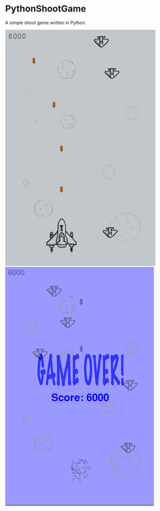 # PythonShootGame
A simple shoot game written in Python.  

![](https://github.com/Monotone1997/Computational-Physics/blob/master/PythonShootGame/687474703a2f2f73322e706f7374696d672e6f72672f3732386331777934702f53637265656e73686f745f352e706e67.png)![](https://github.com/Monotone1997/Computational-Physics/blob/master/PythonShootGame/pygamegameover.jpg)
